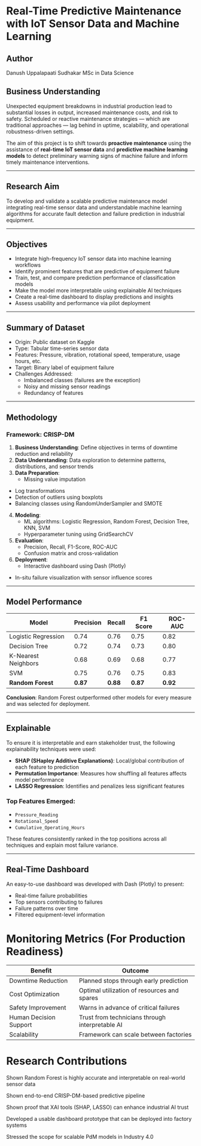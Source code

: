 # Real-Time Predictive Maintenance with IoT Sensor Data and Machine Learning

## Author
Danush Uppalapaati Sudhakar
MSc in Data Science

## Business Understanding

Unexpected equipment breakdowns in industrial production lead to substantial losses in output, increased maintenance costs, and risk to safety. Scheduled or reactive maintenance strategies — which are traditional approaches — lag behind in uptime, scalability, and operational robustness-driven settings.

The aim of this project is to shift towards **proactive maintenance** using the assistance of **real-time IoT sensor data** and **predictive machine learning models** to detect preliminary warning signs of machine failure and inform timely maintenance interventions.

---

## Research Aim

To develop and validate a scalable predictive maintenance model integrating real-time sensor data and understandable machine learning algorithms for accurate fault detection and failure prediction in industrial equipment.

---

## Objectives

- Integrate high-frequency IoT sensor data into machine learning workflows
- Identify prominent features that are predictive of equipment failure
- Train, test, and compare prediction performance of classification models
- Make the model more interpretable using explainable AI techniques
- Create a real-time dashboard to display predictions and insights
- Assess usability and performance via pilot deployment

---

## Summary of Dataset

- Origin: Public dataset on Kaggle
- Type: Tabular time-series sensor data
- Features: Pressure, vibration, rotational speed, temperature, usage hours, etc.
- Target: Binary label of equipment failure
- Challenges Addressed:
  - Imbalanced classes (failures are the exception)
  - Noisy and missing sensor readings
  - Redundancy of features

----

## Methodology

### Framework: CRISP-DM

1. **Business Understanding**: Define objectives in terms of downtime reduction and reliability
2. **Data Understanding**: Data exploration to determine patterns, distributions, and sensor trends
3. **Data Preparation**:
   - Missing value imputation
- Log transformations
- Detection of outliers using boxplots
- Balancing classes using RandomUnderSampler and SMOTE
4. **Modeling**:
   - ML algorithms: Logistic Regression, Random Forest, Decision Tree, KNN, SVM
   - Hyperparameter tuning using GridSearchCV
5. **Evaluation**:
   - Precision, Recall, F1-Score, ROC-AUC
   - Confusion matrix and cross-validation
6. **Deployment**:
   - Interactive dashboard using Dash (Plotly)
- In-situ failure visualization with sensor influence scores

---

## Model Performance

| Model                | Precision | Recall | F1 Score | ROC-AUC |
|---------------------|-----------|--------|----------|---------|
| Logistic Regression | 0.74      | 0.76   | 0.75     | 0.82    |
| Decision Tree       | 0.72      | 0.74   | 0.73     | 0.80    |
| K-Nearest Neighbors | 0.68      | 0.69   | 0.68     | 0.77    |
| SVM                 | 0.75      | 0.76   | 0.75     | 0.83    |
| **Random Forest**   | **0.87**  | **0.88** | **0.87** | **0.92**

**Conclusion**: Random Forest outperformed other models for every measure and was selected for deployment.

---

## Explainable

To ensure it is interpretable and earn stakeholder trust, the following explainability techniques were used:

- **SHAP (SHapley Additive Explanations)**: Local/global contribution of each feature to prediction
- **Permutation Importance**: Measures how shuffling all features affects model performance
- **LASSO Regression**: Identifies and penalizes less significant features

### Top Features Emerged:

- `Pressure_Reading`
- `Rotational_Speed`
- `Cumulative_Operating_Hours`

These features consistently ranked in the top positions across all techniques and explain most failure variance.

---
## Real-Time Dashboard

An easy-to-use dashboard was developed with Dash (Plotly) to present:

- Real-time failure probabilities
- Top sensors contributing to failures
- Failure patterns over time
- Filtered equipment-level information

# Monitoring Metrics (For Production Readiness)

| Benefit                | Outcome                                    |
| ---------------------- | ------------------------------------------ |
| Downtime Reduction     | Planned stops through early prediction  
| Cost Optimization      | Optimal utilization of resources and spares  
| Safety Improvement     | Warns in advance of critical failures  
| Human Decision Support | Trust from technicians through interpretable AI
| Scalability            | Framework can scale between factories


# Research Contributions
Shown Random Forest is highly accurate and interpretable on real-world sensor data

Shown end-to-end CRISP-DM-based predictive pipeline

Shown proof that XAI tools (SHAP, LASSO) can enhance industrial AI trust

Developed a usable dashboard prototype that can be deployed into factory systems

Stressed the scope for scalable PdM models in Industry 4.0

